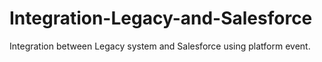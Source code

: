 # Integration-Legacy-and-Salesforce
Integration between Legacy system and Salesforce using platform event.
